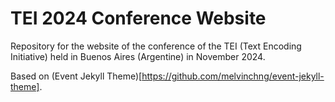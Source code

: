 # TEI 2024 Conference Website

Repository for the website of the conference of the TEI (Text Encoding Initiative) held in Buenos Aires (Argentine) in November 2024.

Based on  (Event Jekyll Theme)[https://github.com/melvinchng/event-jekyll-theme].

